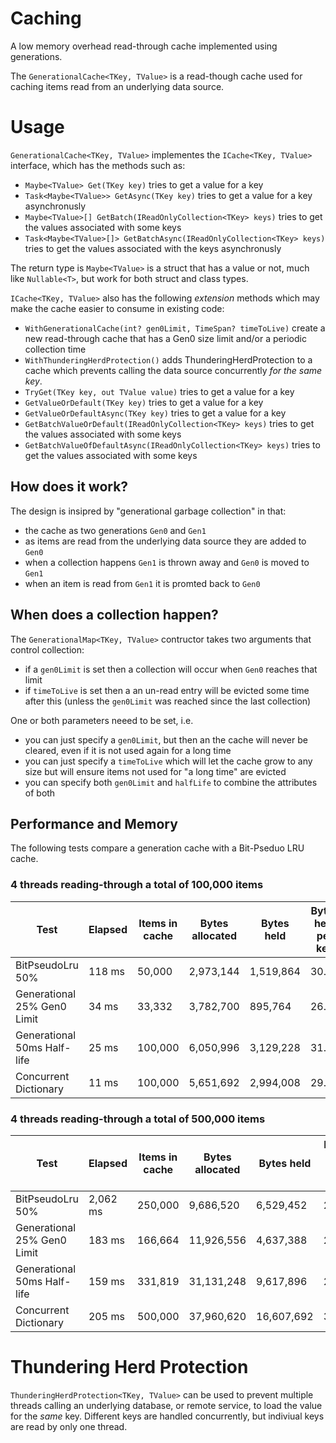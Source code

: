 # Caching
A low memory overhead read-through cache implemented using generations.

The `GenerationalCache<TKey, TValue>` is a read-though cache used for caching items read from an underlying data source.

# Usage

`GenerationalCache<TKey, TValue>` implementes the `ICache<TKey, TValue>` interface, which has the methods such as:
* `Maybe<TValue> Get(TKey key)` tries to get a value for a key
* `Task<Maybe<TValue>> GetAsync(TKey key)` tries to get a value for a key asynchronusly
* `Maybe<TValue>[] GetBatch(IReadOnlyCollection<TKey> keys)` tries to get the values associated with some keys
* `Task<Maybe<TValue>[]> GetBatchAsync(IReadOnlyCollection<TKey> keys)` tries to get the values associated with the keys asynchronusly

The return type is `Maybe<TValue>` is a struct that has a value or not, much like `Nullable<T>`, but work for both struct and class types.

`ICache<TKey, TValue>` also has the following *extension* methods which may make the cache easier to consume in existing code:

* `WithGenerationalCache(int? gen0Limit, TimeSpan? timeToLive)` create a new read-through cache that has a Gen0 size limit and/or a periodic collection time
* `WithThunderingHerdProtection()` adds ThunderingHerdProtection to a cache which prevents calling the data source concurrently *for the same key*.
* `TryGet(TKey key, out TValue value)` tries to get a value for a key
* `GetValueOrDefault(TKey key)` tries to get a value for a key
* `GetValueOrDefaultAsync(TKey key)` tries to get a value for a key
* `GetBatchValueOrDefault(IReadOnlyCollection<TKey> keys)` tries to get the values associated with some keys
* `GetBatchValueOfDefaultAsync(IReadOnlyCollection<TKey> keys)` tries to get the values associated with some keys

## How does it work?

The design is insipred by "generational garbage collection" in that:

* the cache as two generations `Gen0` and `Gen1`
* as items are read from the underlying data source they are added to `Gen0`
* when a collection happens `Gen1` is thrown away and `Gen0` is moved to `Gen1`
* when an item is read from `Gen1` it is promted back to `Gen0`

## When does a collection happen?

The `GenerationalMap<TKey, TValue>` contructor takes two arguments that control collection:

* if a `gen0Limit` is set then a collection will occur when `Gen0` reaches that limit
* if `timeToLive` is set then a an un-read entry will be evicted some time after this (unless the `gen0Limit` was reached since the last collection)

One or both parameters neeed to be set, i.e.

* you can just specify a `gen0Limit`, but then an the cache will never be cleared, even if it is not used again for a long time
* you can just specify a `timeToLive` which will let the cache grow to any size but will ensure items not used for "a long time" are evicted
* you can specify both `gen0Limit` and `halfLife` to combine the attributes of both

## Performance and Memory

The following tests compare a generation cache with a Bit-Pseduo LRU cache.

### 4 threads reading-through a total of 100,000 items
| Test | Elapsed | Items in cache | Bytes allocated | Bytes held | Bytes held per key |
| ---- | ------- | -------------- | --------------- | ---------- | ------------------ |
| BitPseudoLru 50% | 118 ms | 50,000 | 2,973,144 | 1,519,864 | 30.40 |
| Generational 25% Gen0 Limit| 34 ms | 33,332 | 3,782,700 | 895,764 | 26.87 |
| Generational 50ms Half-life | 25 ms | 100,000 | 6,050,996 | 3,129,228 | 31.29 |
| Concurrent Dictionary | 11 ms | 100,000 | 5,651,692 | 2,994,008 | 29.94 |

### 4 threads reading-through a total of 500,000 items
| Test | Elapsed | Items in cache | Bytes allocated | Bytes held | Bytes held per key |
| ---- | ------- | -------------- | --------------- | ---------- | ------------------ |
| BitPseudoLru 50% | 2,062 ms | 250,000 | 9,686,520 | 6,529,452 | 26.12 |
| Generational 25% Gen0 Limit | 183 ms | 166,664 | 11,926,556 | 4,637,388 | 27.82 |
| Generational 50ms Half-life | 159 ms | 331,819 | 31,131,248 | 9,617,896 | 28.99 |
| Concurrent Dictionary | 205 ms | 500,000 | 37,960,620 | 16,607,692 | 33.22 |

# Thundering Herd Protection

`ThunderingHerdProtection<TKey, TValue>` can be used to prevent multiple threads calling an underlying database, or remote service, to load the value for the *same* key.  Different keys are handled concurrently, but indiviual keys are read by only one thread.
